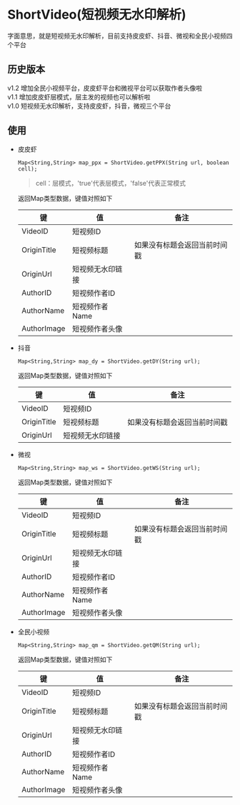 # ShortVideo(短视频无水印解析)
字面意思，就是短视频无水印解析，目前支持皮皮虾、抖音、微视和全民小视频四个平台

## 历史版本
  v1.2  增加全民小视频平台，皮皮虾平台和微视平台可以获取作者头像啦  
  v1.1  增加皮皮虾层模式，层主发的视频也可以解析啦  
  v1.0  短视频无水印解析，支持皮皮虾，抖音，微视三个平台

## 使用
* 皮皮虾
  ```
  Map<String,String> map_ppx = ShortVideo.getPPX(String url, boolean cell);
  ```
  > cell：层模式，'true'代表层模式，'false'代表正常模式
  
  返回Map类型数据，键值对照如下<br>

  键 | 值 | 备注
  -|-|-
  VideoID|短视频ID|
  OriginTitle|短视频标题|如果没有标题会返回当前时间戳
  OriginUrl|短视频无水印链接|
  AuthorID|短视频作者ID|
  AuthorName|短视频作者Name|
  AuthorImage|短视频作者头像|
  
* 抖音
  ```
  Map<String,String> map_dy = ShortVideo.getDY(String url);
  ```
  
  返回Map类型数据，键值对照如下<br>

  键 | 值 | 备注
  -|-|-
  VideoID|短视频ID|
  OriginTitle|短视频标题|如果没有标题会返回当前时间戳
  OriginUrl|短视频无水印链接|


* 微视
  ```
  Map<String,String> map_ws = ShortVideo.getWS(String url);
  ```
  
  返回Map类型数据，键值对照如下<br>

  键 | 值 | 备注
  -|-|-
  VideoID|短视频ID|
  OriginTitle|短视频标题|如果没有标题会返回当前时间戳
  OriginUrl|短视频无水印链接|
  AuthorID|短视频作者ID|
  AuthorName|短视频作者Name|
  AuthorImage|短视频作者头像|
  
* 全民小视频
  ```
  Map<String,String> map_qm = ShortVideo.getQM(String url);
  ```
  
  返回Map类型数据，键值对照如下<br>

  键 | 值 | 备注 
  -|-|-
  VideoID|短视频ID|
  OriginTitle|短视频标题|如果没有标题会返回当前时间戳
  OriginUrl|短视频无水印链接|
  AuthorID|短视频作者ID|
  AuthorName|短视频作者Name|
  AuthorImage|短视频作者头像|
